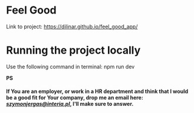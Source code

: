 # Feel Good

Link to project: https://dilinar.github.io/feel_good_app/

# Running the project locally

Use the following command in terminal:
npm run dev

**PS**
#### If You are an employer, or work in a HR department and think that I would be a good fit for Your company, drop me an email here: ***szymonjergas@interia.pl***, I'll make sure to answer. 

